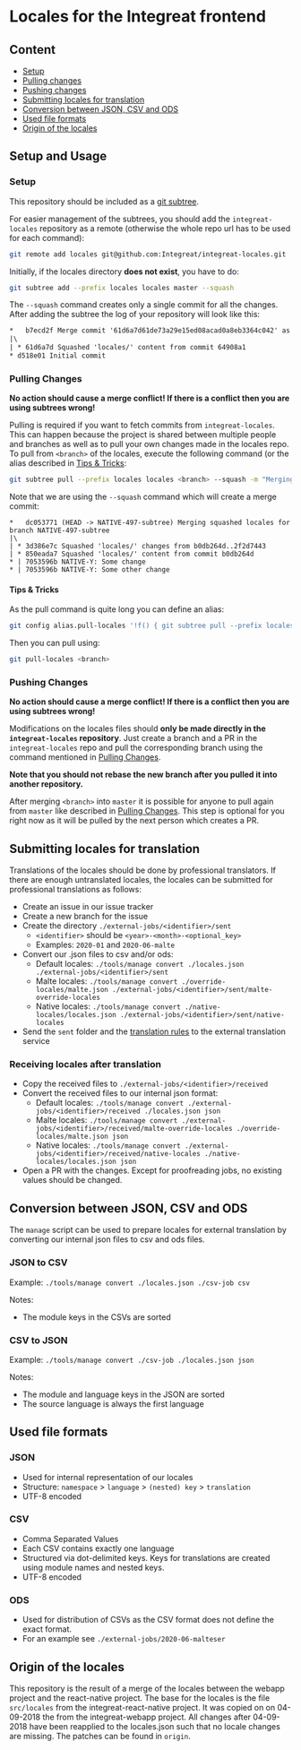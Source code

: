 # Locales for the Integreat frontend

## Content
* [Setup](#setup)
* [Pulling changes](#pulling-changes)
* [Pushing changes](#pushing-changes)
* [Submitting locales for translation](#submitting-locales-for-translation)
* [Conversion between JSON, CSV and ODS](#conversion-between-json-csv-and-ods)
* [Used file formats](#used-file-formats)
* [Origin of the locales](#origin-of-the-locales)

## Setup and Usage

### Setup

This repository should be included as a [git subtree](https://raw.githubusercontent.com/git/git/master/contrib/subtree/git-subtree.txt). 

For easier management of the subtrees, you should add the `integreat-locales` repository as a remote
(otherwise the whole repo url has to be used for each command):

```bash
git remote add locales git@github.com:Integreat/integreat-locales.git
```

Initially, if the locales directory **does not exist**, you have to do:

```bash
git subtree add --prefix locales locales master --squash
```

The `--squash` command creates only a single commit for all the changes. After adding the subtree the log of your repository will look like this:

```txt
*   b7ecd2f Merge commit '61d6a7d61de73a29e15ed08acad0a8eb3364c042' as 'locales'
|\
| * 61d6a7d Squashed 'locales/' content from commit 64908a1
* d518e01 Initial commit
```

### Pulling Changes

**No action should cause a merge conflict! If there is a conflict then you are using subtrees wrong!**

Pulling is required if you want to fetch commits from `integreat-locales`.
This can happen because the project is shared between multiple people and branches as well as to pull your own changes made in the locales repo.
To pull from `<branch>` of the locales, execute the following command (or the alias described in [Tips & Tricks](#tips-&-tricks):

```bash
git subtree pull --prefix locales locales <branch> --squash -m "Merging squashed locales for branch $(git rev-parse --abbrev-ref HEAD)"
```

Note that we are using the `--squash` command which will create a merge commit:

```
*   dc053771 (HEAD -> NATIVE-497-subtree) Merging squashed locales for branch NATIVE-497-subtree
|\  
| * 3d386e7c Squashed 'locales/' changes from b0db264d..2f2d7443
| * 850eada7 Squashed 'locales/' content from commit b0db264d
* | 7053596b NATIVE-Y: Some change
* | 7053596b NATIVE-Y: Some other change
```

#### Tips & Tricks

As the pull command is quite long you can define an alias:
```bash
git config alias.pull-locales '!f() { git subtree pull --prefix locales locales $1 --squash -m "Merging squashed locales for branch $(git rev-parse --abbrev-ref HEAD)"; }; f'
```

Then you can pull using:

```bash
git pull-locales <branch>
```

### Pushing Changes

**No action should cause a merge conflict! If there is a conflict then you are using subtrees wrong!**

Modifications on the locales files should **only be made directly in the `integreat-locales` repository**.
Just create a branch and a PR in the `integreat-locales` repo and pull the corresponding branch using the command mentioned in [Pulling Changes](#pulling-changes).

**Note that you should not rebase the new branch after you pulled it into another repository.**

After merging `<branch>` into `master` it is possible for anyone to pull again from `master` like described in [Pulling Changes](#pushing-changes). This step is optional for you right now as it will be pulled by the next person which creates a PR.

## Submitting locales for translation

Translations of the locales should be done by professional translators. If there are enough untranslated locales,
the locales can be submitted for professional translations as follows:

* Create an issue in our issue tracker
* Create a new branch for the issue
* Create the directory `./external-jobs/<identifier>/sent`
    * `<identifier>` should be `<year>-<month>-<optional_key>`
    * Examples: `2020-01` and `2020-06-malte`
* Convert our .json files to csv and/or ods:
    * Default locales: `./tools/manage convert ./locales.json ./external-jobs/<identifier>/sent`
    * Malte locales: `./tools/manage convert ./override-locales/malte.json ./external-jobs/<identifier>/sent/malte-override-locales`
    * Native locales: `./tools/manage convert ./native-locales/locales.json ./external-jobs/<identifier>/sent/native-locales`
* Send the `sent` folder and the [translation rules](./RULES.md) to the external translation service

### Receiving locales after translation

* Copy the received files to `./external-jobs/<identifier>/received`
* Convert the received files to our internal json format:
    * Default locales: `./tools/manage convert ./external-jobs/<identifier>/received ./locales.json json`
    * Malte locales: `./tools/manage convert ./external-jobs/<identifier>/received/malte-override-locales ./override-locales/malte.json json`
    * Native locales: `./tools/manage convert ./external-jobs/<identifier>/received/native-locales ./native-locales/locales.json json`
* Open a PR with the changes. Except for proofreading jobs, no existing values should be changed.

## Conversion between JSON, CSV and ODS

The `manage` script can be used to prepare locales for external translation by converting our internal json files to csv and ods files.

### JSON to CSV

Example: `./tools/manage convert ./locales.json ./csv-job csv`

Notes:
* The module keys in the CSVs are sorted

### CSV to JSON

Example: `./tools/manage convert ./csv-job ./locales.json json`
 
Notes:
* The module and language keys in the JSON are sorted
* The source language is always the first language

## Used file formats

### JSON

* Used for internal representation of our locales
* Structure: `namespace` > `language` > `(nested) key` > `translation`
* UTF-8 encoded

### CSV

* Comma Separated Values 
* Each CSV contains exactly one language
* Structured via dot-delimited keys. Keys for translations are created using module names and nested keys. 
* UTF-8 encoded

### ODS

* Used for distribution of CSVs as the CSV format does not define the exact format.
* For an example see `./external-jobs/2020-06-malteser`

## Origin of the locales

This repository is the result of a merge of the locales between the webapp project and the react-native project. The base for the locales is the file `src/locales` from the integreat-react-native project. It was copied on on 04-09-2018 the from the integreat-webapp project.
All changes after 04-09-2018 have been reapplied to the locales.json such that no locale changes are missing. The patches can be found in `origin`.
